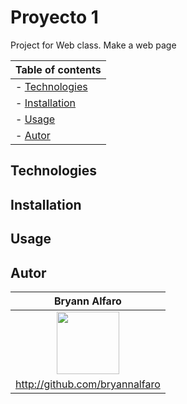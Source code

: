# Proyecto 1
Project for Web class. Make a web page


Table of contents |
------------------|
| - [Technologies](#technologies)|
| - [Installation](http://github.com)|
|- [Usage](http://github.com)|
|- [Autor](http://github.com)|

## Technologies
## Installation
## Usage
## Autor
|Bryann Alfaro|
------------------|
  |<div align="center"><image src = "https://avatars.githubusercontent.com/u/46506166?v=4" width="100px" height="100px"></image></div>|
|http://github.com/bryannalfaro|
